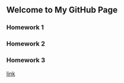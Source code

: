 ## Welcome to My GitHub Page

### Homework 1

### Homework 2

### Homework 3

[link](https://moodle.boun.edu.tr/login/)
